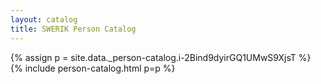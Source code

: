```yaml
---
layout: catalog
title: SWERIK Person Catalog
---
```

{% assign p = site.data._person-catalog.i-2Bind9dyirGQ1UMwS9XjsT %}
{% include person-catalog.html p=p %}

